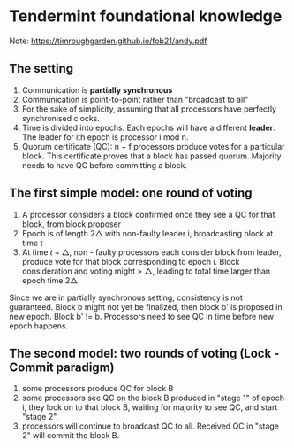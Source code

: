 # Tendermint foundational knowledge

Note: https://timroughgarden.github.io/fob21/andy.pdf

## The setting
1. Communication is **partially synchronous**
2. Communication is point-to-point rather than "broadcast to all"
3. For the sake of simplicity, assuming that all processors have perfectly
synchronised clocks.
4. Time is divided into epochs. Each epochs will have a different **leader**. The leader for ith epoch is processor i mod n.
5. Quorum certificate (QC): n − f processors produce votes for a particular block. This certificate proves that a block has passed quorum. Majority needs to have QC before committing a block.


## The first simple model: one round of voting
1. A processor considers a block confirmed once they see a QC for that block, from block proposer
2. Epoch is of length $2\triangle$ with non-faulty leader i, broadcasting block at time t
3. At time $t + \triangle$, non - faulty processors each consider block from leader, produce vote for that block corresponding to epoch i. Block consideration and voting might > $\triangle$, leading to total time larger than epoch time $2\triangle$

Since we are in partially synchronous setting, consistency is not guaranteed. Block b might not yet be finalized, then block b' is proposed in new epoch. Block b' != b. Processors need to see QC in time before new epoch happens.

## The second model: two rounds of voting (Lock - Commit paradigm)
1. some processors produce QC for block B
2. some processors see QC on the block B produced in "stage 1" of epoch i, they lock on to that block B, waiting for majority to see QC, and start "stage 2".
3. processors will continue to broadcast QC to all. Received QC in "stage 2" will commit the block B.